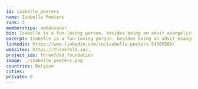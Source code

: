 ```yaml
---
id: isabelle_peeters
name: Isabelle Peeters
rank: 5
memberships: ambassador
bio: Isabelle is a fun-loving person, besides being an advit evangelist of the ThreeFold Movement she is the owner of the Veda boats and hosts retreats on the beautiful river Nile. Everything Isabella does comes from the heart with an enormous amount of passion. Her dreams is to help people grow in awareness, and make the world a more colorful and peaceful place by doing so.
excerpt: Isabelle is a fun-loving person, besides being an advit evangelist of the ThreeFold Movement.
linkedin: https://www.linkedin.com/in/isabelle-peeters-54305589/
websites: https://threefold.io/, 
project_ids: threefold_foundation
image: ./isabelle_peeters.png
countries: Belgium
cities:
private: 0
---
```

